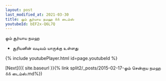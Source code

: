 ```yaml
---
layout: post
last_modified_at: 2021-03-30
title: ஓம் சூர்யாய நமஹ ௧௧ டைம்ஸ்
youtubeId: bEF2x-Q6L7Q
---
```

 
 
 ஓம் சூர்யாய நமஹ  
 
 -  சூரியனின் வடிவம் யாருக்கு உள்ளது 
 
  
 
  
 
 
 
 
 
 


{% include youtubePlayer.html id=page.youtubeId %}
 
[Next]({{ site.baseurl }}{% link  split2/_posts/2015-02-17-ஓம் சென்றாய நமஹ ௧௧ டைம்ஸ்.md%})
 
